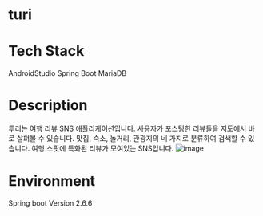 # turi

# Tech Stack
AndroidStudio
Spring Boot
MariaDB


# Description
투리는 여행 리뷰 SNS 애플리케이션입니다. 사용자가 포스팅한 리뷰들을 지도에서 바로 살펴볼 수 있습니다. 맛집, 숙소, 놀거리, 관광지의 네 가지로 분류하여 검색할 수 있습니다. 
여행 스팟에 특화된 리뷰가 모여있는 SNS입니다. 
![image](https://user-images.githubusercontent.com/62634206/174990161-17de5fdc-6999-47b9-99ad-8861a54f8dfe.png)

# Environment
Spring boot Version 2.6.6
